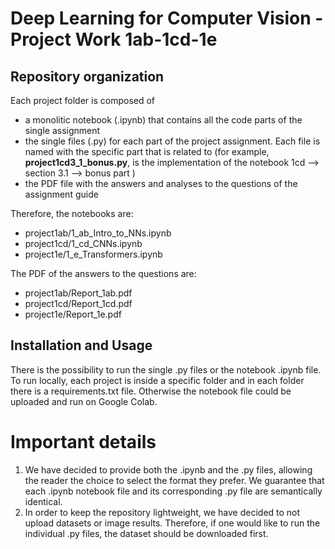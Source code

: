 # Deep Learning for Computer Vision - Project Work 1ab-1cd-1e

## Repository organization

Each project folder is composed of 
- a monolitic notebook (.ipynb) that contains all the code parts of the single assignment 
- the single files (.py) for each part of the project assignment. Each file is named with the specific part that is related to (for example, **project1cd3_1_bonus.py**, is the implementation of the notebook 1cd --> section 3.1 --> bonus part )
- the PDF file with the answers and analyses to the questions of the assignment guide

Therefore, the notebooks are:
- project1ab/1_ab_Intro_to_NNs.ipynb
- project1cd/1_cd_CNNs.ipynb
- project1e/1_e_Transformers.ipynb

The PDF of the answers to the questions are:
- project1ab/Report_1ab.pdf
- project1cd/Report_1cd.pdf
- project1e/Report_1e.pdf

## Installation and Usage
There is the possibility to run the single .py files or the notebook .ipynb file.
To run locally, each project is inside a specific folder and in each folder there is a requirements.txt file. Otherwise the notebook file could be uploaded and run on Google Colab.

# Important details
1) We have decided to provide both the .ipynb and the .py files, allowing the reader the choice to select the format they prefer. We guarantee that each .ipynb notebook file and its corresponding .py file are semantically identical.
2) In order to keep the repository lightweight, we have decided to not upload datasets or image results. Therefore, if one would like to run the individual .py files, the dataset should be downloaded first. 


